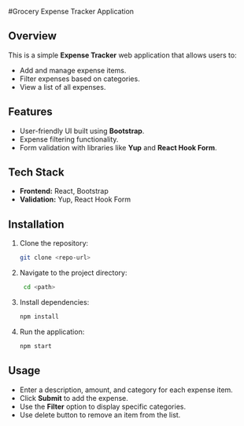 #Grocery Expense Tracker Application

## Overview
This is a simple **Expense Tracker** web application that allows users to:
- Add and manage expense items.
- Filter expenses based on categories.
- View a list of all expenses.

## Features
- User-friendly UI built using **Bootstrap**.
- Expense filtering functionality.
- Form validation with libraries like **Yup** and **React Hook Form**.

## Tech Stack
- **Frontend:** React, Bootstrap
- **Validation:** Yup, React Hook Form

## Installation
1. Clone the repository:
    ```bash
    git clone <repo-url>
    ```
   
2. Navigate to the project directory:
    ```bash
     cd <path>
    ```
   
3. Install dependencies:
    ```bash
    npm install
    ```

4. Run the application:
    ```bash
    npm start
    ```

## Usage
- Enter a description, amount, and category for each expense item.
- Click **Submit** to add the expense.
- Use the **Filter** option to display specific categories.
- Use delete button to remove an item from the list.

